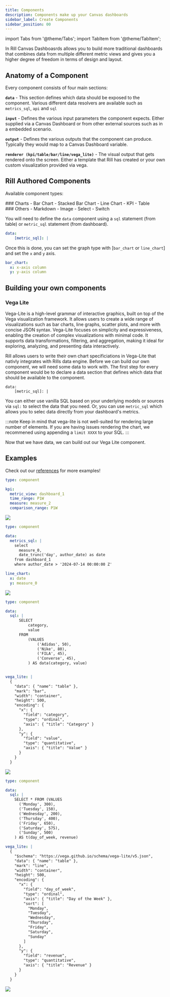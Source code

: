 ```yaml
---
title: Components
description: Components make up your Canvas dashboards
sidebar_label: Create Components
sidebar_position: 00
---
```


import Tabs from '@theme/Tabs';
import TabItem from '@theme/TabItem';


In Rill Canvas Dashboasrds allows you to build more traditional dashboards that combines data from multiple different metric views and gives you a higher degree of freedom in terms of design and layout.

## Anatomy of a Component
Every component consists of four main sections:

**`data`** - This section defines which data should be exposed to the component. Various different data resolvers are available such as `metrics_sql`, `api` and `sql`

**`input`** - Defines the various input parameters the component expects. Either supplied via a Canvas Dashboard or from other external sources such as in a embedded scenario.

**`output`** - Defines the various outputs that the component can produce. Typically they would map to a Canvas Dashboard variable.

**`renderer (kpi/table/bar/line/vega_lite)`** - The visual output that gets rendered onto the screen. Either a template that Rill has created or your own custom visualization provided via vega.


## Rill Authored Components
Available component types:


<div style={{ display: 'flex', justifyContent: 'space-between' }}>

  <div style={{ flex: '1', padding: '10px' }}>
    <!-- Column 1 content goes here -->
    ### Charts
      - Bar Chart
      - Stacked Bar Chart
      - Line Chart
      - KPI
      - Table
  </div>

  <div style={{ flex: '1', padding: '10px' }}>
    <!-- Column 2 content goes here -->
    ### Others
      - Markdown
      - Image
      - Select
      - Switch
  </div>

</div>


You will need to define the `data` component using a `sql` statement (from table) or `metric_sql` statement (from dashboard).
```yaml
data:
    [metric_sql]: |
```

Once this is done, you can set the graph type with [`bar_chart` or `line_chart`] and set the `x` and `y` axis.
```yaml
bar_chart:
  x: x-axis column
  y: y-axis column
```

## Building your own components

### Vega Lite 

Vega-Lite is a high-level grammar of interactive graphics, built on top of the Vega visualization framework. It allows users to create a wide range of visualizations such as bar charts, line graphs, scatter plots, and more with concise JSON syntax. Vega-Lite focuses on simplicity and expressiveness, enabling the creation of complex visualizations with minimal code. It supports data transformations, filtering, and aggregation, making it ideal for exploring, analyzing, and presenting data interactively.

Rill allows users to write their own chart specificiations in Vega-Lite that nativly integrates with Rills data engine. Before we can build our own component, we will need some data to work with. The first step for every component would be to declare a data section that defines which data that should be available to the component.

```
data:
    [metric_sql]: |
```
You can either use vanilla SQL based on your underlying models or sources via `sql:` to select the data that you need. Or, you can use `metric_sql` which allows you to selec data directly from your dashboard's metrics. 

:::note
Keep in mind that vega-lite is not well-suited for rendering large number of elements. If you are having issues rendering the chart, we recommened using appending a `limit XXXX` to your SQL.
:::

Now that we have data, we can build out our Vega Lite component.



## Examples

Check out our [references](../../reference/project-files/components.md#examples) for more examples!
<Tabs>
<TabItem value="KPI" label="KPI Chart " default>

```yaml
type: component

kpi:
  metric_view: dashboard_1
  time_range: P1W
  measure: measure_2
  comparison_range: P1W

```

<img src = '/img/build/canvasdashboard/kpi.png' class='rounded-gif' />
<br />
</TabItem>

<TabItem value="Rill_Chart" label="Rill Authored Chart " default>

```yaml
type: component

data:
  metrics_sql: |
    select 
      measure_0,
      date_trunc('day', author_date) as date 
    from dashboard_1
    where author_date > '2024-07-14 00:00:00 Z'

line_chart:
  x: date
  y: measure_0
```

<img src = '/img/build/canvasdashboard/rill-chart.png' class='rounded-gif' />
<br />
</TabItem>

<TabItem value="Bar" label="Vega -  Bar Charts">

```yaml 
type: component

data:
  sql: |
      SELECT
          category,
          value
      FROM
          (VALUES
              ('Adidas', 50),
              ('Nike', 80),
              ('FILA', 45),
              ('Converse', 45),
          ) AS data(category, value)


vega_lite: |
  {
    "data": { "name": "table" },
    "mark": "bar",
    "width": "container",
    "height": 500,
    "encoding": {
      "x": {
        "field": "category",
        "type": "ordinal",
        "axis": { "title": "Category" }
      },
      "y": {
        "field": "value",
        "type": "quantitative",
        "axis": { "title": "Value" }
      }
    }
  }
```

<img src = '/img/build/canvasdashboard/bar.png' class='rounded-gif' />
<br />
</TabItem>

<TabItem value="Line" label="Vega - Line Charts">

```yaml
type: component

data:
  sql: |
    SELECT * FROM (VALUES 
      ('Monday', 300),
      ('Tuesday', 150),
      ('Wednesday', 200),
      ('Thursday', 400),
      ('Friday', 650),
      ('Saturday', 575),
      ('Sunday', 500)
    ) AS t(day_of_week, revenue)

vega_lite: |
  {
    "$schema": "https://vega.github.io/schema/vega-lite/v5.json",
    "data": { "name": "table" },
    "mark": "line",
    "width": "container",
    "height": 500,
    "encoding": {
      "x": {
        "field": "day_of_week",
        "type": "ordinal",
        "axis": { "title": "Day of the Week" },
        "sort": [
          "Monday",
          "Tuesday",
          "Wednesday",
          "Thursday",
          "Friday",
          "Saturday",
          "Sunday"
        ]
      },
      "y": {
        "field": "revenue",
        "type": "quantitative",
        "axis": { "title": "Revenue" }
      }
    }
  }
```
<img src = '/img/build/canvasdashboard/line.png' class='rounded-gif' />
<br />

</TabItem>

</Tabs>